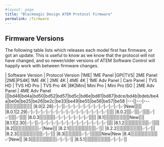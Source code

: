 ```yaml
---
#layout: page
title: "Blackmagic Design ATEM Protocol Firmware"
permalink: /firmware
---
```

## Firmware Versions

The following table lists which releases each model first has firmware, or got an update. This is useful to know as we know that the protocol will not have changed, and so newer/older versions of ATEM Software Control will happily work with between firmware changes.

| Software Version | Protocol Version |1ME| 1ME Panel |GPI|TVS| 2ME Panel |2ME|PS4K| 1ME 4K | 2ME 4K | 4ME 4K | 1ME Adv Panel | Cam Panel | TVS HD | TVS HD Pro | TVS Pro 4K |8K|Mini| Mini Pro | Mini Pro ISO | 2ME Adv Panel | 4ME Adv Panel 
|||bd48|bd4a|bd50|bd52|bd57|bd5c|bd6e|bd81|bd87|bdce/bd4b|bdeb/be4a|be0e|be25|be26|be2c|be33|be49|be55|be56|be57|be58
|---||---|---|||||||||||||||||||
|8.0|2.28|✅|✅||✅|✅|✅|✅|✅|✅|✅|✅|✅|✅|✅|✅|New|||||
|8.0.1|2.29|✅|✅|✅|✅|✅|✅|✅|✅|✅|✅|✅|✅|✅|✅|✅|✅|||||
|8.0.2|||✅|||✅|||||✅|✅|||||✅|||||
|8.0.3|||||||||||✅|✅|✅|✅|✅|✅|✅|||||
|8.1||||||||||||||||||New||||
|8.1.1|2.30|✅|✅||✅|✅|✅|✅|✅|✅|✅|✅|✅|✅|✅|✅|✅|✅||||
|8.1.2|||||||||||||||||✅|||||
|8.2||||||||||||||||||✅|New|||
|8.2.1|||||||||||||||||||✅|||
|8.2.2||||||||||||||||||✅|✅|||
|8.2.3||||||||||||||||||✅|✅|||
|8.3||||||||||||✅|✅||||||||New|New
|8.4|||||||||||||||||||✅|New||
|8.5||||||||||||||||||✅|✅|✅||
|8.5.1||||||||||||||||||✅|✅|✅||
